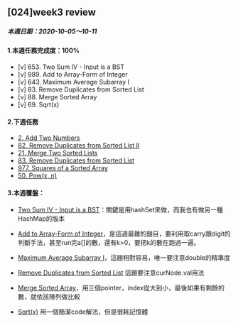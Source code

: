 ## [024]week3 review

##### 本週日期：2020-10-05～10-11

#### 1.本週任務完成度：100%

- [v] 653. Two Sum IV - Input is a BST
- [v] 989. Add to Array-Form of Integer
- [v] 643. Maximum Average Subarray I
- [v] 83. Remove Duplicates from Sorted List
- [v] 88. Merge Sorted Array
- [v] 69. Sqrt(x)

#### 2.下週任務
- [2. Add Two Numbers](https://leetcode.com/problems/add-two-numbers/)
- [82. Remove Duplicates from Sorted List II](https://leetcode.com/problems/remove-duplicates-from-sorted-list-ii/)
- [21. Merge Two Sorted Lists](https://leetcode.com/problems/merge-two-sorted-lists/)
- [83. Remove Duplicates from Sorted List](https://leetcode.com/problems/remove-duplicates-from-sorted-list/)
- [977. Squares of a Sorted Array](https://leetcode.com/problems/merge-sorted-array/)
- [50. Pow(x, n)](https://leetcode.com/problems/powx-n/)

#### 3.本週覆盤：
- [Two Sum IV - Input is a BST](https://github.com/YenKang/Leetcode/blob/master/%5B018%5D653.%20Two%20Sum%20IV%20-%20Input%20is%20a%20BST.md)：關鍵是用hashSet來做，而我也有做另一種HashMap的版本

- [ Add to Array-Form of Integer](https://github.com/YenKang/Leetcode/blob/master/%5B019%5D989.%20Add%20to%20Array-Form%20of%20Integer.md)，是這週最難的題目，要利用取carry跟digit的判斷手法，甚至run完a[]的數，還有k>0，要把k的數在跑過一遍。

- [Maximum Average Subarray I](https://github.com/YenKang/Leetcode/blob/master/%5B020%5D643.%20Maximum%20Average%20Subarray%20I.md)，這題相對容易，唯一要注意double的精準度

- [Remove Duplicates from Sorted List](https://github.com/YenKang/Leetcode/blob/master/%5B021%5D83.%20Remove%20Duplicates%20from%20Sorted%20List.md) 這題要注意curNode.val用法

- [Merge Sorted Array](https://github.com/YenKang/Leetcode/blob/master/%5B022%5D88.%20Merge%20Sorted%20Array.md)，用三個pointer，index從大到小，最後如果有剩餘的數，就依該陣列做比較

- [Sqrt(x)](https://github.com/YenKang/Leetcode/blob/master/%5B023%5D69.%20Sqrt(x).md) 用一個簡潔code解法，但是很耗記憶體

